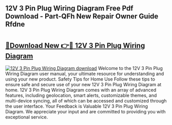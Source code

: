 ## 12V 3 Pin Plug Wiring Diagram Free Pdf Download - Part-QFh New Repair Owner Guide Rfdne

# <h2><a href="http://dfpwsf.blite.top/?on=12V+3+Pin+Plug+Wiring+Diagram">🔗Download New 👉🔴 12V 3 Pin Plug Wiring Diagram</a></h2>

[![12V 3 Pin Plug Wiring Diagram download](https://i.imgur.com/lujVjoI.png)](http://dfpwsf.blite.top/?on=12V+3+Pin+Plug+Wiring+Diagram)
Welcome to the 12V 3 Pin Plug Wiring Diagram user manual, your ultimate resource for understanding and using your new product. Safety Tips for Home Use Follow these tips to ensure safe and secure use of your new 12V 3 Pin Plug Wiring Diagram at home. 12V 3 Pin Plug Wiring Diagram comes with an array of advanced features, including geolocation, smart alerts, customizable themes, and multi-device syncing, all of which can be accessed and customized through the user interface. Your Feedback is Valuable 12V 3 Pin Plug Wiring Diagram. We appreciate your input and are committed to providing you with exceptional service.
